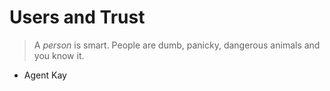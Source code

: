 # Users and Trust

> A *person* is smart. People are dumb, panicky, dangerous animals and you know it.
- Agent Kay
